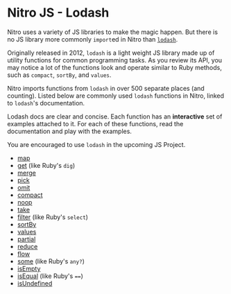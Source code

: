# Nitro JS - Lodash

Nitro uses a variety of JS libraries to make the magic happen. But there is no JS library more commonly `import`ed in Nitro than [`lodash`](https://lodash.com/).

Originally released in 2012, `lodash` is a light weight JS library made up of utility functions for common programming tasks. As you review its API, you may notice a lot of the functions look and operate similar to Ruby methods, such as `compact`, `sortBy`, and `values`.

Nitro imports functions from `lodash` in over 500 separate places (and counting). Listed below are commonly used `lodash` functions in Nitro, linked to `lodash`'s documentation.

Lodash docs are clear and concise. Each function has an **interactive** set of examples attached to it. For each of these functions, read the documentation and play with the examples.

You are encouraged to use `lodash` in the upcoming JS Project.

- [map](https://lodash.com/docs/4.17.15#map)
- [get](https://lodash.com/docs/4.17.15#get) (like Ruby's `dig`)
- [merge](https://lodash.com/docs/4.17.15#merge)
- [pick](https://lodash.com/docs/4.17.15#pick)
- [omit](https://lodash.com/docs/4.17.15#omit)
- [compact](https://lodash.com/docs/4.17.15#compact)
- [noop](https://lodash.com/docs/4.17.15#noop)
- [take](https://lodash.com/docs/4.17.15#take)
- [filter](https://lodash.com/docs/4.17.15#filter) (like Ruby's `select`)
- [sortBy](https://lodash.com/docs/4.17.15#sortBy)
- [values](https://lodash.com/docs/4.17.15#values)
- [partial](https://lodash.com/docs/4.17.15#partial)
- [reduce](https://lodash.com/docs/4.17.15#reduce)
- [flow](https://lodash.com/docs/4.17.15#flow)
- [some](https://lodash.com/docs/4.17.15#some) (like Ruby's `any?`)
- [isEmpty](https://lodash.com/docs/4.17.15#isEmpty)
- [isEqual](https://lodash.com/docs/4.17.15#isEqual) (like Ruby's `==`)
- [isUndefined](https://lodash.com/docs/4.17.15#isUndefined)
